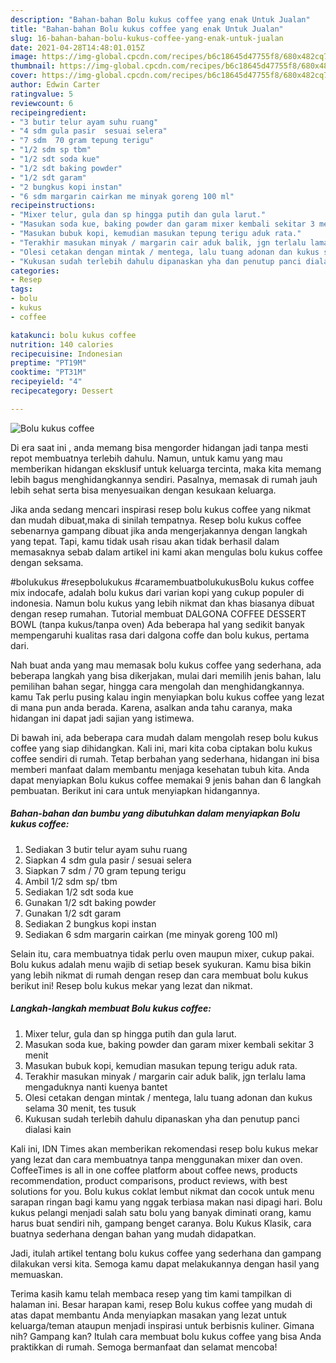```yaml
---
description: "Bahan-bahan Bolu kukus coffee yang enak Untuk Jualan"
title: "Bahan-bahan Bolu kukus coffee yang enak Untuk Jualan"
slug: 16-bahan-bahan-bolu-kukus-coffee-yang-enak-untuk-jualan
date: 2021-04-28T14:48:01.015Z
image: https://img-global.cpcdn.com/recipes/b6c18645d47755f8/680x482cq70/bolu-kukus-coffee-foto-resep-utama.jpg
thumbnail: https://img-global.cpcdn.com/recipes/b6c18645d47755f8/680x482cq70/bolu-kukus-coffee-foto-resep-utama.jpg
cover: https://img-global.cpcdn.com/recipes/b6c18645d47755f8/680x482cq70/bolu-kukus-coffee-foto-resep-utama.jpg
author: Edwin Carter
ratingvalue: 5
reviewcount: 6
recipeingredient:
- "3 butir telur ayam suhu ruang"
- "4 sdm gula pasir  sesuai selera"
- "7 sdm  70 gram tepung terigu"
- "1/2 sdm sp tbm"
- "1/2 sdt soda kue"
- "1/2 sdt baking powder"
- "1/2 sdt garam"
- "2 bungkus kopi instan"
- "6 sdm margarin cairkan me minyak goreng 100 ml"
recipeinstructions:
- "Mixer telur, gula dan sp hingga putih dan gula larut."
- "Masukan soda kue, baking powder dan garam mixer kembali sekitar 3 menit"
- "Masukan bubuk kopi, kemudian masukan tepung terigu aduk rata."
- "Terakhir masukan minyak / margarin cair aduk balik, jgn terlalu lama mengaduknya nanti kuenya bantet"
- "Olesi cetakan dengan mintak / mentega, lalu tuang adonan dan kukus selama 30 menit, tes tusuk"
- "Kukusan sudah terlebih dahulu dipanaskan yha dan penutup panci dialasi kain"
categories:
- Resep
tags:
- bolu
- kukus
- coffee

katakunci: bolu kukus coffee 
nutrition: 140 calories
recipecuisine: Indonesian
preptime: "PT19M"
cooktime: "PT31M"
recipeyield: "4"
recipecategory: Dessert

---
```



![Bolu kukus coffee](https://img-global.cpcdn.com/recipes/b6c18645d47755f8/680x482cq70/bolu-kukus-coffee-foto-resep-utama.jpg)

Di era  saat ini , anda memang bisa mengorder hidangan jadi tanpa mesti repot membuatnya terlebih dahulu. Namun, untuk kamu yang mau memberikan hidangan eksklusif untuk keluarga tercinta, maka kita memang lebih bagus menghidangkannya sendiri. Pasalnya, memasak di rumah jauh lebih sehat serta bisa menyesuaikan dengan kesukaan keluarga.

Jika anda sedang mencari inspirasi resep bolu kukus coffee yang nikmat dan mudah dibuat,maka di sinilah tempatnya. Resep bolu kukus coffee  sebenarnya gampang dibuat jika anda mengerjakannya dengan langkah yang tepat. Tapi, kamu tidak usah risau akan tidak berhasil dalam memasaknya 
sebab dalam artikel ini kami akan mengulas bolu kukus coffee dengan seksama.  

#bolukukus #resepbolukukus #caramembuatbolukukusBolu kukus coffee mix indocafe, adalah bolu kukus dari varian kopi yang cukup populer di indonesia. Namun bolu kukus yang lebih nikmat dan khas biasanya dibuat dengan resep rumahan. Tutorial membuat DALGONA COFFEE DESSERT BOWL (tanpa kukus/tanpa oven) Ada beberapa hal yang sedikit banyak mempengaruhi kualitas rasa dari dalgona coffe dan bolu kukus, pertama dari.

Nah buat anda yang mau memasak bolu kukus coffee yang sederhana, ada beberapa langkah yang bisa dikerjakan, mulai dari memilih jenis bahan, lalu pemilihan bahan segar, hingga cara mengolah dan menghidangkannya. kamu Tak perlu pusing kalau ingin menyiapkan bolu kukus coffee yang lezat di mana pun anda berada. Karena, asalkan anda  tahu caranya, maka hidangan ini dapat jadi sajian yang istimewa.

Di bawah ini, ada beberapa cara mudah dalam mengolah resep bolu kukus coffee yang siap dihidangkan. Kali ini, mari kita coba ciptakan bolu kukus coffee sendiri di rumah. Tetap berbahan yang sederhana, hidangan ini bisa memberi manfaat dalam membantu menjaga kesehatan tubuh kita. Anda dapat menyiapkan Bolu kukus coffee memakai 9 jenis bahan dan 6 langkah pembuatan. Berikut ini cara untuk menyiapkan hidangannya.

<!--inarticleads1-->

##### Bahan-bahan dan bumbu yang dibutuhkan dalam menyiapkan Bolu kukus coffee:

1. Sediakan 3 butir telur ayam suhu ruang
1. Siapkan 4 sdm gula pasir / sesuai selera
1. Siapkan 7 sdm / 70 gram tepung terigu
1. Ambil 1/2 sdm sp/ tbm
1. Sediakan 1/2 sdt soda kue
1. Gunakan 1/2 sdt baking powder
1. Gunakan 1/2 sdt garam
1. Sediakan 2 bungkus kopi instan
1. Sediakan 6 sdm margarin cairkan (me minyak goreng 100 ml)


Selain itu, cara membuatnya tidak perlu oven maupun mixer, cukup pakai. Bolu kukus adalah menu wajib di setiap besek syukuran. Kamu bisa bikin yang lebih nikmat di rumah dengan resep dan cara membuat bolu kukus berikut ini! Resep bolu kukus mekar yang lezat dan nikmat. 

<!--inarticleads2-->

##### Langkah-langkah membuat Bolu kukus coffee:

1. Mixer telur, gula dan sp hingga putih dan gula larut.
1. Masukan soda kue, baking powder dan garam mixer kembali sekitar 3 menit
1. Masukan bubuk kopi, kemudian masukan tepung terigu aduk rata.
1. Terakhir masukan minyak / margarin cair aduk balik, jgn terlalu lama mengaduknya nanti kuenya bantet
1. Olesi cetakan dengan mintak / mentega, lalu tuang adonan dan kukus selama 30 menit, tes tusuk
1. Kukusan sudah terlebih dahulu dipanaskan yha dan penutup panci dialasi kain


Kali ini, IDN Times akan memberikan rekomendasi resep bolu kukus mekar yang lezat dan cara membuatnya tanpa menggunakan mixer dan oven. CoffeeTimes is all in one coffee platform about coffee news, products recommendation, product comparisons, product reviews, with best solutions for you. Bolu kukus coklat lembut nikmat dan cocok untuk menu sarapan ringan bagi kamu yang nggak terbiasa makan nasi dipagi hari. Bolu kukus pelangi menjadi salah satu bolu yang banyak diminati orang, kamu harus buat sendiri nih, gampang benget caranya. Bolu Kukus Klasik, cara buatnya sederhana dengan bahan yang mudah didapatkan. 

Jadi, itulah artikel tentang  bolu kukus coffee  yang sederhana dan gampang dilakukan versi kita. Semoga kamu dapat melakukannya dengan hasil yang memuaskan. 

Terima kasih kamu telah membaca resep yang tim kami tampilkan di halaman ini. Besar harapan kami, resep  Bolu kukus coffee yang mudah di atas dapat membantu Anda menyiapkan masakan yang lezat untuk keluarga/teman ataupun menjadi inspirasi untuk berbisnis kuliner. Gimana nih? Gampang kan? Itulah cara membuat bolu kukus coffee yang bisa Anda praktikkan di rumah. Semoga bermanfaat dan selamat mencoba!

